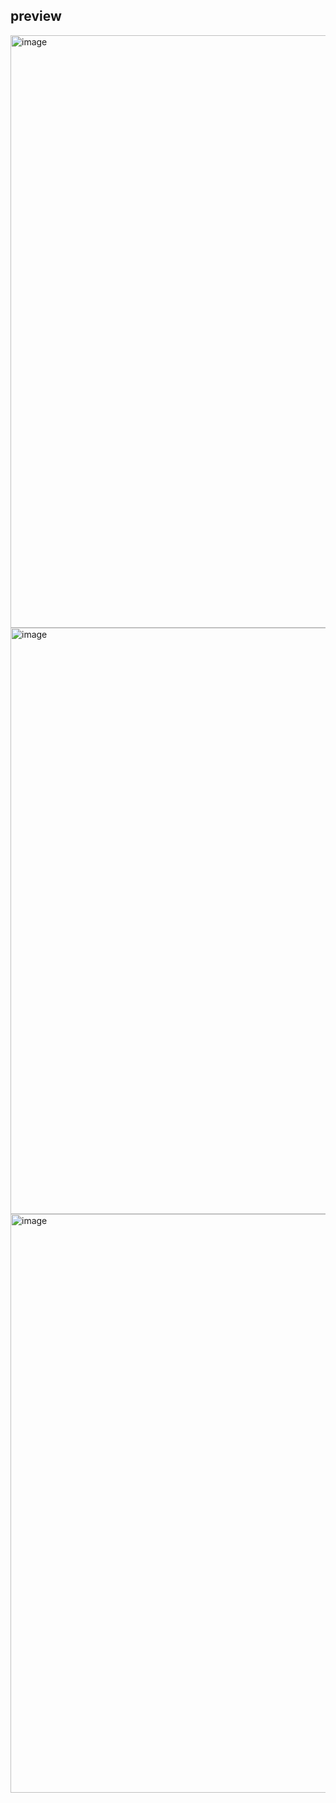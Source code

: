 ## preview
<img width="948" alt="image" src="https://github.com/Ant-honY-Richard/jobox-landing-page-clone/assets/154449848/fbe44ac4-1082-4d02-9f90-c8af994774aa">
<img width="938" alt="image" src="https://github.com/Ant-honY-Richard/jobox-landing-page-clone/assets/154449848/3de42ce1-39f6-4a19-ada6-94a60e5b3793">
<img width="926" alt="image" src="https://github.com/Ant-honY-Richard/jobox-landing-page-clone/assets/154449848/29f5e549-d1f2-4aca-8b17-9403b0b72a0e">
